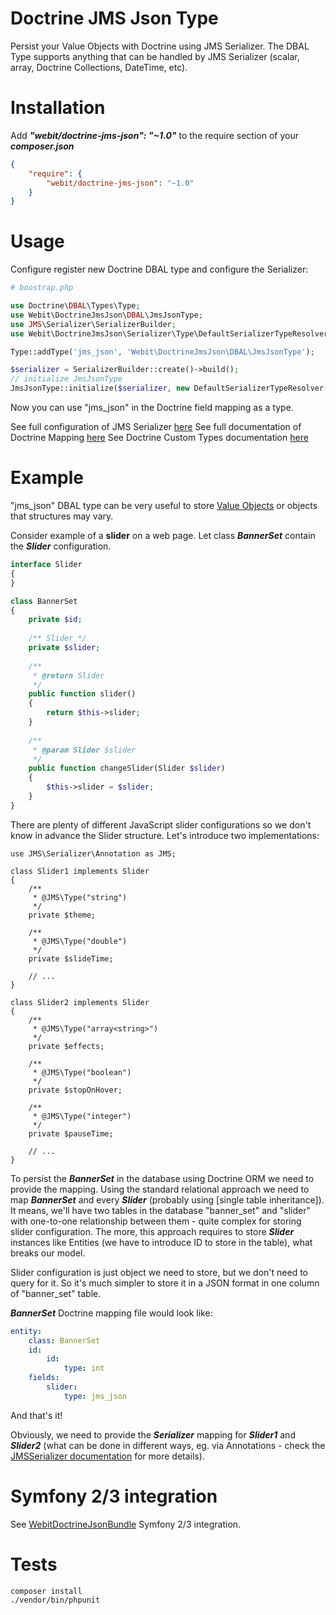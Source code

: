 # Doctrine JMS Json Type
Persist your Value Objects with Doctrine using JMS Serializer.
The DBAL Type supports anything that can be handled by JMS Serializer (scalar, array, Doctrine Collections, DateTime, etc).

# Installation

Add ***"webit/doctrine-jms-json": "~1.0"*** to the require section of your ***composer.json***

```json
{
    "require": {
        "webit/doctrine-jms-json": "~1.0"
    }
}
```

# Usage

Configure register new Doctrine DBAL type and configure the Serializer:

```php
# boostrap.php

use Doctrine\DBAL\Types\Type;
use Webit\DoctrineJmsJson\DBAL\JmsJsonType;
use JMS\Serializer\SerializerBuilder;
use Webit\DoctrineJmsJson\Serializer\Type\DefaultSerializerTypeResolver;

Type::addType('jms_json', 'Webit\DoctrineJmsJson\DBAL\JmsJsonType');

$serializer = SerializerBuilder::create()->build();
// initialize JmsJsonType
JmsJsonType::initialize($serializer, new DefaultSerializerTypeResolver());

```

Now you can use "jms_json" in the Doctrine field mapping as a type.  

See full configuration of JMS Serializer [here](http://jmsyst.com/libs/serializer)
See full documentation of Doctrine Mapping [here](http://docs.doctrine-project.org/projects/doctrine-orm/en/latest/reference/basic-mapping.html#property-mapping)
See Doctrine Custom Types documentation [here](http://docs.doctrine-project.org/projects/doctrine-orm/en/latest/cookbook/advanced-field-value-conversion-using-custom-mapping-types.html)

# Example

"jms_json" DBAL type can be very useful to store [Value Objects](https://en.wikipedia.org/wiki/Value_object) or objects that structures may vary. 

Consider example of a **slider** on a web page.
Let class ***BannerSet*** contain the ***Slider*** configuration.

```php
interface Slider
{
}

class BannerSet
{
    private $id;
    
    /** Slider */
    private $slider;
    
    /**
     * @return Slider
     */
    public function slider()
    {
        return $this->slider;
    }
    
    /**
     * @param Slider $slider
     */
    public function changeSlider(Slider $slider)
    {
        $this->slider = $slider;
    }
}
```

There are plenty of different JavaScript slider configurations so we don't know in advance the Slider structure.
Let's introduce two implementations:

```
use JMS\Serializer\Annotation as JMS;

class Slider1 implements Slider
{
    /**
     * @JMS\Type("string")
     */
    private $theme;
    
    /**
     * @JMS\Type("double")
     */
    private $slideTime;
    
    // ...
}

class Slider2 implements Slider
{ 
    /**
     * @JMS\Type("array<string>")
     */
    private $effects;

    /**
     * @JMS\Type("boolean")
     */
    private $stopOnHover;
    
    /**
     * @JMS\Type("integer")
     */
    private $pauseTime;
 
    // ...
}
```

To persist the ***BannerSet*** in the database using Doctrine ORM we need to provide the mapping.
Using the standard relational approach we need to map ***BannerSet*** and every ***Slider*** (probably using [single table inheritance]).
It means, we'll have two tables in the database "banner_set" and "slider" with one-to-one relationship between them - quite complex
for storing slider configuration. The more, this approach requires to store ***Slider*** instances like Entities (we have to introduce ID to store in the table),
what breaks our model.

Slider configuration is just object we need to store, but we don't need to query for it. So it's much simpler to store it in a JSON format
in one column of "banner_set" table.

***BannerSet*** Doctrine mapping file would look like:

```yaml
entity:
    class: BannerSet
    id:
        id:
            type: int
    fields:
        slider:
            type: jms_json
```

And that's it!

Obviously, we need to provide the ***Serializer*** mapping for ***Slider1*** and ***Slider2*** 
(what can be done in different ways, eg. via Annotations - check the [JMSSerializer documentation](http://jmsyst.com/libs/serializer) for more details).

# Symfony 2/3 integration

See [WebitDoctrineJsonBundle](https://github.com/dbojdo/Doctrine-JSON-Bundle) Symfony 2/3 integration.

# Tests

    composer install
    ./vendor/bin/phpunit
